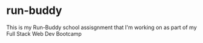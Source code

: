 # run-buddy

This is my Run-Buddy school assisgnment that I'm working on as part of my Full Stack Web Dev Bootcamp
